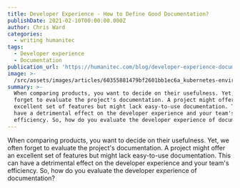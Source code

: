 ```yaml
---
title: Developer Experience - How to Define Good Documentation?
publishDate: 2021-02-10T00:00:00.000Z
author: Chris Ward
categories:
  - writing humanitec
tags:
  - Developer experience
  - Documentation
publication_url: 'https://humanitec.com/blog/developer-experience-documentation'
image: >-
  /src/assets/images/articles/60355881479bf2601bb1ec6a_kubernetes-environments-basics-p-800.jpeg
summary: >-
  When comparing products, you want to decide on their usefulness. Yet, we often
  forget to evaluate the project's documentation. A project might offer an
  excellent set of features but might lack easy-to-use documentation. This can
  have a detrimental effect on the developer experience and your team's
  efficiency. So, how do you evaluate the developer experience of documentation?
---
```


When comparing products, you want to decide on their usefulness. Yet, we often forget to evaluate the project's documentation. A project might offer an excellent set of features but might lack easy-to-use documentation. This can have a detrimental effect on the developer experience and your team's efficiency. So, how do you evaluate the developer experience of documentation?

